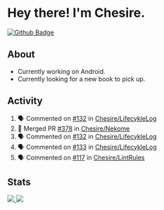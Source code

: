 # Hey there! I'm Chesire.

[![Github Badge](https://img.shields.io/badge/-Github-000?style=flat-square&logo=Github&logoColor=white&link=https://github.com/chesire)](https://github.com/chesire)

## About

<!-- Uses https://github.com/Chesire/natemoo-re -->
* Currently working on Android.
* Currently looking for a new book to pick up.
<!--
* Currently listening to: 
<a href="https://natemoo-re-iirbxe7wf.vercel.app/now-playing?open">
    <img src="https://natemoo-re-iirbxe7wf.vercel.app/now-playing" width="256" height="64" alt="Now Playing">
</a>  
-->

## Activity

<!-- Uses https://github.com/jamesgeorge007/github-activity-readme -->
<!--START_SECTION:activity-->
1. 🗣 Commented on [#132](https://github.com/Chesire/LifecykleLog/issues/132) in [Chesire/LifecykleLog](https://github.com/Chesire/LifecykleLog)
2. 🎉 Merged PR [#378](https://github.com/Chesire/Nekome/pull/378) in [Chesire/Nekome](https://github.com/Chesire/Nekome)
3. 🗣 Commented on [#132](https://github.com/Chesire/LifecykleLog/issues/132) in [Chesire/LifecykleLog](https://github.com/Chesire/LifecykleLog)
4. 🗣 Commented on [#133](https://github.com/Chesire/LifecykleLog/issues/133) in [Chesire/LifecykleLog](https://github.com/Chesire/LifecykleLog)
5. 🗣 Commented on [#117](https://github.com/Chesire/LintRules/issues/117) in [Chesire/LintRules](https://github.com/Chesire/LintRules)
<!--END_SECTION:activity-->

## Stats

<a href="https://github-readme-stats.vercel.app/api/top-langs/?username=chesire&theme=tokyonight">
    <img src="https://github-readme-stats.vercel.app/api/top-langs/?username=chesire&layout=compact&theme=tokyonight" >
</a>
<a href="https://github-readme-stats.vercel.app/api?username=chesire&show_icons=true&theme=tokyonight">
    <img src="https://github-readme-stats.vercel.app/api?username=chesire&show_icons=true&theme=tokyonight" >
</a>  

